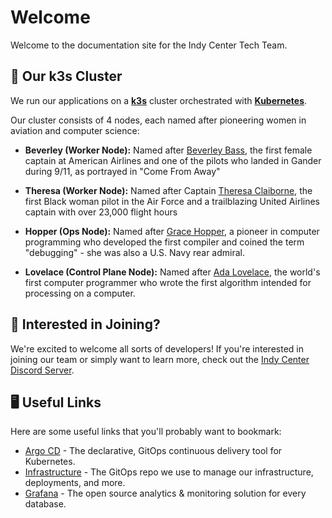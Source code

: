 # Welcome

Welcome to the documentation site for the Indy Center Tech Team.

## 🚀 Our k3s Cluster

We run our applications on a **[k3s](https://k3s.io)** cluster orchestrated with **[Kubernetes](https://kubernetes.io)**.

Our cluster consists of 4 nodes, each named after pioneering women in aviation and computer science:

-   **Beverley (Worker Node):** Named after [Beverley Bass](https://en.wikipedia.org/wiki/Beverley_Bass), the first female captain at American Airlines and one of the pilots who landed in Gander during 9/11, as portrayed in "Come From Away"

-   **Theresa (Worker Node):** Named after Captain [Theresa Claiborne](https://en.wikipedia.org/wiki/Theresa_Claiborne), the first Black woman pilot in the Air Force and a trailblazing United Airlines captain with over 23,000 flight hours

-   **Hopper (Ops Node):** Named after [Grace Hopper](https://en.wikipedia.org/wiki/Grace_Hopper), a pioneer in computer programming who developed the first compiler and coined the term "debugging" - she was also a U.S. Navy rear admiral.

-   **Lovelace (Control Plane Node):** Named after [Ada Lovelace](https://en.wikipedia.org/wiki/Ada_Lovelace), the world's first computer programmer who wrote the first algorithm intended for processing on a computer.

## 🤝 Interested in Joining?

We're excited to welcome all sorts of developers! If you're interested in joining our team or simply want to learn more, check out the [Indy Center Discord Server](https://discord.gg/quYNCbnDfw).

## 🖥️ Useful Links

Here are some useful links that you'll probably want to bookmark:

-   [Argo CD](https://argocd.zid-internal.com) - The declarative, GitOps continuous delivery tool for Kubernetes.
-   [Infrastructure](https://github.com/Indy-Center/infrastructure) - The GitOps repo we use to manage our infrastructure, deployments, and more.
-   [Grafana](https://metrics.zid-internal.com) - The open source analytics & monitoring solution for every database.

